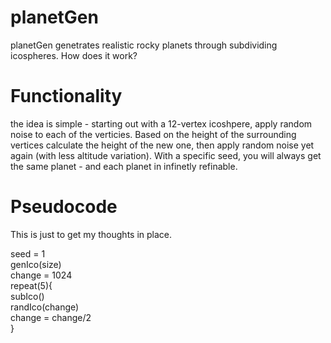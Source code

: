 # planetGen
planetGen genetrates realistic rocky planets through subdividing icospheres. How does it work?
# Functionality
the idea is simple - starting out with a 12-vertex icoshpere, apply random noise to each of the verticies. Based on the height of the surrounding vertices calculate the height of the new one, then apply random noise yet again (with less altitude variation). With a specific seed, you will always get the same planet - and each planet in infinetly refinable. 
# Pseudocode
This is just to get my thoughts in place.

seed = 1 <br>
genIco(size) <br>
change = 1024 <br>
repeat(5){ <br>
subIco() <br>
randIco(change) <br>
change = change/2 <br>
}
